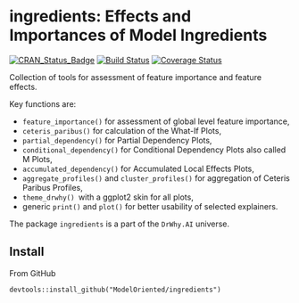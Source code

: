 # ingredients: Effects and Importances of Model Ingredients

[![CRAN_Status_Badge](http://www.r-pkg.org/badges/version/ingredients)](https://cran.r-project.org/package=ingredients)
[![Build Status](https://travis-ci.org/ModelOriented/ingredients.svg?branch=master)](https://travis-ci.org/ModelOriented/ingredients)
[![Coverage
Status](https://img.shields.io/codecov/c/github/ModelOriented/ingredients/master.svg)](https://codecov.io/github/ModelOriented/ingredients?branch=master)

Collection of tools for assessment of feature importance and feature effects.

Key functions are: 

* `feature_importance()` for assessment of global level feature importance, 
* `ceteris_paribus()` for calculation of the What-If Plots,
* `partial_dependency()` for Partial Dependency Plots,
* `conditional_dependency()` for Conditional Dependency Plots also called M Plots,
* `accumulated_dependency()` for Accumulated Local Effects Plots,
* `aggregate_profiles()` and `cluster_profiles()` for aggregation of Ceteris Paribus Profiles,
* `theme_drwhy() `with a ggplot2 skin for all plots,
* generic `print()` and `plot()` for better usability of selected explainers.
 
 The package `ingredients` is a part of the `DrWhy.AI` universe. 

## Install

From GitHub

```{r}
devtools::install_github("ModelOriented/ingredients")
```

